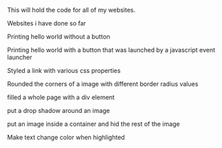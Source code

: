 This will hold the code for all of my websites.

Websites i have done so far

Printing hello world without a button

Printing hello world with a button that was launched by a javascript event launcher

Styled a link with various css properties

Rounded the corners of a image with different border radius values

filled a whole page with a div element

put a drop shadow around an image

put an image inside a container and hid the rest of the image

Make text change color when highlighted

